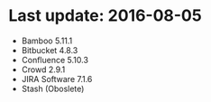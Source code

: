 # Last update: 2016-08-05

- Bamboo 5.11.1
- Bitbucket 4.8.3
- Confluence 5.10.3
- Crowd 2.9.1
- JIRA Software 7.1.6
- Stash (Oboslete)

